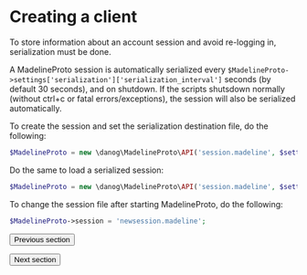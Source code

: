 # Creating a client

To store information about an account session and avoid re-logging in, serialization must be done.

A MadelineProto session is automatically serialized every `$MadelineProto->settings['serialization']['serialization_interval']` seconds (by default 30 seconds), and on shutdown. If the scripts shutsdown normally (without ctrl+c or fatal errors/exceptions), the session will also be serialized automatically.

To create the session and set the serialization destination file, do the following:
```php
$MadelineProto = new \danog\MadelineProto\API('session.madeline', $settings); // The session will be serialized to session.madeline
```

Do the same to load a serialized session:
```php
$MadelineProto = new \danog\MadelineProto\API('session.madeline', $settings);  // The session will be loaded from session.madeline
```  


To change the session file after starting MadelineProto, do the following:
```php
$MadelineProto->session = 'newsession.madeline';
```

<form action="https://docs.madelineproto.xyz"><input type="submit" value="Previous section" /></form><form action="https://docs.madelineproto.xyz/docs/LOGIN.html"><input type="submit" value="Next section" /></form>